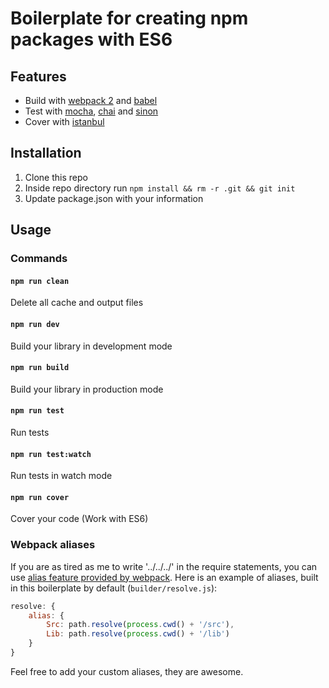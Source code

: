 # Boilerplate for creating npm packages with ES6 

## Features
* Build with [webpack 2](https://webpack.js.org/) and [babel](https://babeljs.io/)
* Test with [mocha](https://mochajs.org/), [chai](http://chaijs.com/) and [sinon](http://sinonjs.org/)
* Cover with [istanbul](https://github.com/gotwarlost/istanbul)

## Installation
1. Clone this repo
2. Inside repo directory run `npm install && rm -r .git && git init`
2. Update package.json with your information

## Usage
### Commands
#### `npm run clean`
Delete all cache and output files
#### `npm run dev`
Build your library in development mode
#### `npm run build`
Build your library in production mode
#### `npm run test`
Run tests
#### `npm run test:watch`
Run tests in watch mode
#### `npm run cover`
Cover your code (Work with ES6)

### Webpack aliases
If you are as tired as me to write '../../../' in the
require statements, you can use
[alias feature provided by webpack](https://webpack.js.org/configuration/resolve/#resolve-alias).
Here is an example of aliases, built in this boilerplate
by default (`builder/resolve.js`):
```js
resolve: {
    alias: {
        Src: path.resolve(process.cwd() + '/src'),
        Lib: path.resolve(process.cwd() + '/lib')
    }
}
```
Feel free to add your custom aliases, they are awesome.